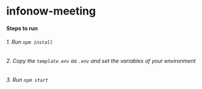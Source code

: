 # infonow-meeting

#### Steps to run

###### 1. Run ```npm install```
###### 2. Copy the ```template.env``` as ```.env``` and set the variables of your environment
###### 3. Run ```npm start```
